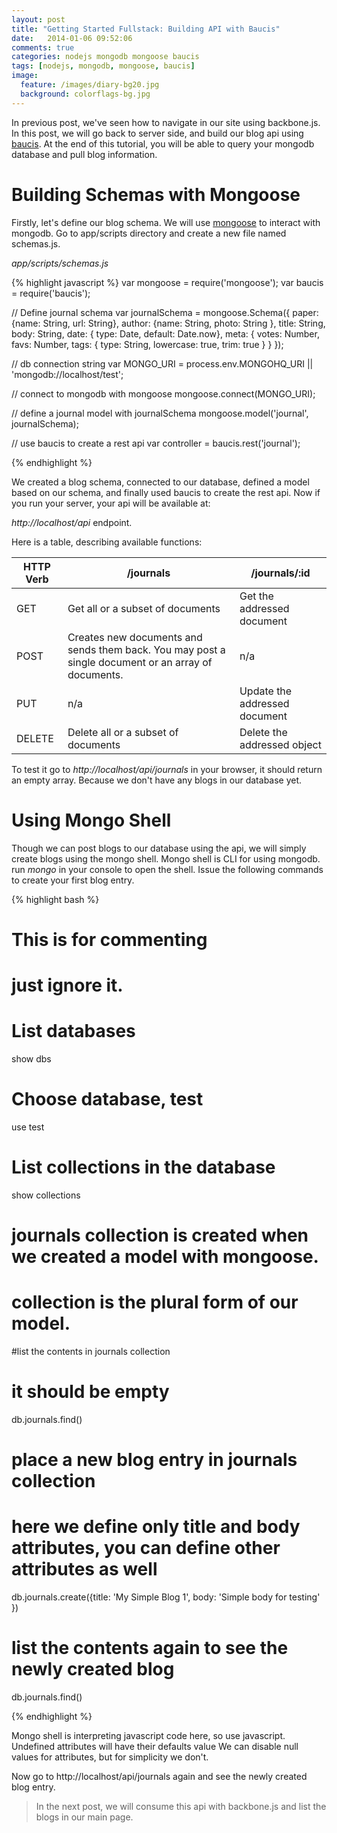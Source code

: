 ```yaml
---
layout: post
title: "Getting Started Fullstack: Building API with Baucis"
date:   2014-01-06 09:52:06
comments: true
categories: nodejs mongodb mongoose baucis
tags: [nodejs, mongodb, mongoose, baucis]
image:
  feature: /images/diary-bg20.jpg
  background: colorflags-bg.jpg
---
```


In previous post, we've seen how to navigate in our site using
backbone.js. In this post, we will go back to server side, and build
our blog api using [baucis](https://github.com/wprl/baucis). At the
end of this tutorial, you will be able to query your mongodb database
and pull blog information.

# Building Schemas with Mongoose

Firstly, let's define our blog schema. We will use
[mongoose](http://mongoosejs.com) to interact with mongodb. Go to
app/scripts directory and create a new file named schemas.js.

*app/scripts/schemas.js*

{% highlight javascript %}
var mongoose = require('mongoose');
var baucis = require('baucis');

// Define journal schema
var journalSchema = mongoose.Schema({
    paper: {name: String, url: String},
    author: {name: String, photo: String },
    title: String,
    body: String,
    date: { type: Date, default: Date.now},
    meta: {
        votes: Number,
        favs: Number,
        tags: { type: String, lowercase: true, trim: true }
    }
});

// db connection string
var MONGO_URI = process.env.MONGOHQ_URI || 'mongodb://localhost/test';


// connect to mongodb with mongoose
mongoose.connect(MONGO_URI);

// define a journal model with journalSchema
mongoose.model('journal', journalSchema);

// use baucis to create a rest api
var controller = baucis.rest('journal');

{% endhighlight %}

We created a blog schema, connected to our database, defined a model
based on our schema, and finally used baucis to create the rest api.
Now if you run your server, your api will be available at:

*http://localhost/api* endpoint.

Here is a table, describing available functions:

| HTTP Verb     | /journals   | /journals/:id |
| ------------- | ------------- | --------------- |
| GET           | Get all or a subset of documents | Get the addressed document |
| POST          | Creates new documents and sends them back.  You may post a single document or an array of documents.      | n/a |
| PUT           | n/a | Update the addressed document |
| DELETE        | Delete all or a subset of documents | Delete the addressed object |

To test it go to *http://localhost/api/journals* in your browser, it
should return an empty array. Because we don't have any blogs in our
database yet.

# Using Mongo Shell

Though we can post blogs to our database using the api, we will simply
create blogs using the mongo shell. Mongo shell is CLI for using
mongodb. run *mongo* in your console to open the shell. Issue the 
following commands to create your first blog entry.

{% highlight bash %}
   # This is for commenting
   # just ignore it.

   # List databases
   show dbs
   
   # Choose database, test
   use test

   # List collections in the database
   show collections

   # journals collection is created when we created a model with mongoose.
   # collection is the plural form of our model.

   #list the contents in journals collection
   # it should be empty
   db.journals.find()

   # place a new blog entry in journals collection
   # here we define only title and body attributes, you can define other attributes as well

   db.journals.create({title: 'My Simple Blog 1', body: 'Simple body for testing' })

   # list the contents again to see the newly created blog
   db.journals.find()
   
   
{% endhighlight %}

Mongo shell is interpreting javascript code here, so use
javascript. Undefined attributes will have their defaults value We can
disable null values for attributes, but for simplicity we don't.

Now go to http://localhost/api/journals again and see the newly created blog entry.

> In the next post, we will consume this api with backbone.js and list
the blogs in our main page.